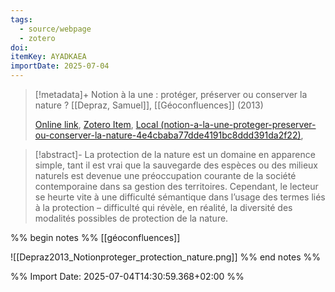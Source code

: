 ```yaml
---
tags:
  - source/webpage
  - zotero
doi: 
itemKey: AYADKAEA
importDate: 2025-07-04
---
```

>[!metadata]+
> Notion à la une : protéger, préserver ou conserver la nature ?
> [[Depraz, Samuel]], 
> [[Géoconfluences]] (2013)
> 
> [Online link](https://geoconfluences.ens-lyon.fr/informations-scientifiques/a-la-une/notion-a-la-une/notion-a-la-une-proteger-preserver-ou-conserver-la-nature), [Zotero Item](zotero://select/library/items/AYADKAEA), [Local (notion-a-la-une-proteger-preserver-ou-conserver-la-nature-4e4cbaba77dde4191bc8ddd391da2f22)](file://C:/Users/aburg/Documents/references/zotero/storage/VF975CD9/notion-a-la-une-proteger-preserver-ou-conserver-la-nature-4e4cbaba77dde4191bc8ddd391da2f22.pdf), 

>[!abstract]-
>La protection de la nature est un domaine en apparence simple, tant il est vrai que la  sauvegarde des espèces ou des milieux naturels est devenue une préoccupation courante de la société contemporaine dans sa gestion des territoires. Cependant, le lecteur se heurte vite à une difficulté sémantique dans l’usage des termes liés à la protection – difficulté qui révèle, en réalité, la diversité des modalités possibles de protection de la nature.

%% begin notes %%
[[géoconfluences]]

![[Depraz2013_Notionproteger_protection_nature.png]]
%% end notes %%

%% Import Date: 2025-07-04T14:30:59.368+02:00 %%
